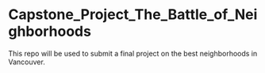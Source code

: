 # Capstone_Project_The_Battle_of_Neighborhoods
This repo will be used to submit a final project on the best neighborhoods in Vancouver.
